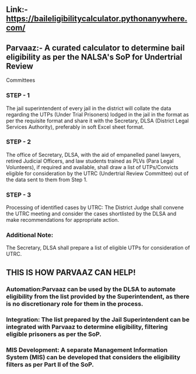 ## Link:- https://baileligibilitycalculator.pythonanywhere.com/

## Parvaaz:- A curated calculator to determine bail eligibility as per the NALSA's SoP for Undertrial Review
Committees

### STEP - 1
The jail superintendent of every jail in the district will collate the data regarding the UTPs (Under Trial Prisoners) lodged in the jail in the format as per the requisite format and share it with the Secretary, DLSA (District Legal Services Authority), preferably in soft Excel sheet format.

### STEP - 2
The office of Secretary, DLSA, with the aid of empanelled panel lawyers, retired Judicial Officers, and law students trained as PLVs (Para Legal Volunteers), if required and available, shall draw a list of UTPs/Convicts eligible for consideration by the UTRC (Undertrial Review Committee) out of the data sent to them from Step 1.

### STEP - 3
Processing of identified cases by UTRC:
The District Judge shall convene the UTRC meeting and consider the cases shortlisted by the DLSA and make recommendations for appropriate action.

### Additional Note:
The Secretary, DLSA shall prepare a list of eligible UTPs for consideration of UTRC.

## THIS IS HOW PARVAAZ CAN HELP!

### Automation:Parvaaz can be used by the DLSA to automate eligibility from the list provided by the Superintendent, as there is no discretionary role for them in the process.

### Integration: The list prepared by the Jail Superintendent can be integrated with Parvaaz to determine eligibility, filtering eligible prisoners as per the SoP.

### MIS Development: A separate Management Information System (MIS) can be developed that considers the eligibility filters as per Part II of the SoP.

